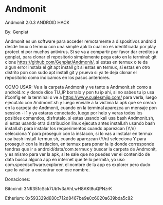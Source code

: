 # Andmonit
Andmonit 2.0.3 ANDROID HACK

By: Genplat

Andmonit es un software para acceder remotamente a dispositivos android desde linux o termux con una simple apk la cual no es identificada por play protect ni por muchos antivirus. Si se va a compartir por favor dar creditos a genplat, para clonar el repositorio simplemente pega esto en la terminal: git clone https://github.com/Genplat/Andmonit/, si estas en termux o te da algun error instala el git apt install git si estas en termux, si estas en otro distrito pon con sudo apt install git y prueva si ya te deja clonar el repositorio como indicamos en los pasos anteriores.

COMO USAR:
Ve a la carpeta Andmonit y ve tanto a Andmonit.sh como a android.rc y donde dice TU_IP borralo y pon tu ip ahi, si no sabes tu ip usa ifconfig en la terminal o ve a https://www.cualesmiip.com/ para verla, luego ejecutalo con Andmonit.sh y luego enviale a la victima la apk que se creara en la carpeta de Andmonit, cuando en la terminal aparezca un mensaje pon session -i 1 y ya estaras conectado, luego por help y veras todos los posibles comandos, disfrutalo, si estas usando kali usa bash Andmonit.sh, si estas usando otra distribucion linux ejecuta antes install.sh usando bash install.sh para instalar los requerimentos cuando aparezcan (Y/n) selecciona Y para proseguir con la instacon, si lo vas a instalar en termux usa bash install-termux.sh, cuando aparezcan (Y/n) selecciona Y para proseguir con la instlacion, en termux para poner la ip donde corresponde tendras que ir a android/data/com.termux y buscar la carpeta de Andmonit, y es mismo para ver la apk, si te sale que no puedes ver el contenido de data busca alguna app en internet que te lo permita, yo uso com.speedsoftware.explorer, el nombre de la app es explorer pero dudo que lo vallan a encontrar con ese nombre.

Donaciones:

Bitcoind: 3NR351cSck7Ub1v3aAhLwH8AKt8uQPNzrK

Etherium: 0x593329d680c712d8467be9e0c6020a639bda5c82
